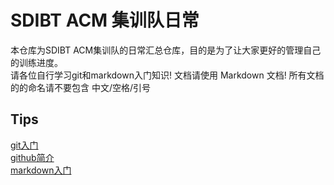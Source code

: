 # SDIBT ACM 集训队日常  
本仓库为SDIBT ACM集训队的日常汇总仓库，目的是为了让大家更好的管理自己的训练进度。  
请各位自行学习git和markdown入门知识!
文档请使用 Markdown 文档!
所有文档的的命名请不要包含 中文/空格/引号
## Tips  
[git入门](http://www.liaoxuefeng.com/wiki/0013739516305929606dd18361248578c67b8067c8c017b000)  
[github简介](https://guides.github.com/activities/hello-world/)  
[markdown入门](https://guides.github.com/features/mastering-markdown/)  
